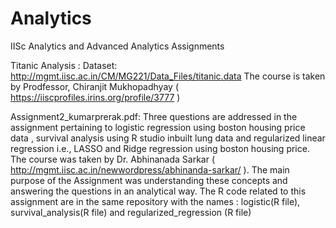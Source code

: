 # Analytics
IISc Analytics and Advanced Analytics Assignments

Titanic Analysis : Dataset: http://mgmt.iisc.ac.in/CM/MG221/Data_Files/titanic.data
The course is taken by Prodfessor, Chiranjit Mukhopadhyay ( https://iiscprofiles.irins.org/profile/3777 )

Assignment2_kumarprerak.pdf: Three questions are addressed in the assignment pertaining to logistic regression using boston housing price data , survival analysis using R studio inbuilt lung data and regularized linear regression i.e., LASSO and Ridge regression using boston housing price. The course was taken by Dr. Abhinanada Sarkar                      ( http://mgmt.iisc.ac.in/newwordpress/abhinanda-sarkar/ ). The main purpose of the Assignment was understanding these concepts and answering the questions in an analytical way. 
The R code related to this assignment are in the same repository with the names : logistic(R file), survival_analysis(R file) and regularized_regression (R file)

